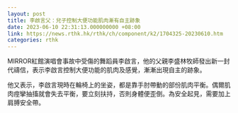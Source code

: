 ```yaml
---
layout: post
title: 李啟言父：兒子控制大便功能肌肉漸有自主跡象
date: 2023-06-10 22:31:13.000000000 +08:00
link: https://news.rthk.hk/rthk/ch/component/k2/1704325-20230610.htm
categories: rthk
---
```


MIRROR紅館演唱會事故中受傷的舞蹈員李啟言，他的父親李盛林牧師發出新一封代禱信，表示李啟言控制大便功能的肌肉及感覺，漸漸出現自主的跡象。

他又表示，李啟言現時在輪椅上的坐姿，都是靠手肘帶動的部份肌肉平衡。偶爾肌肉痙攣抽搐就會失去平衡，要立刻扶持，否則身體便歪倒。為安全起見，需要加上肩膊安全帶。
